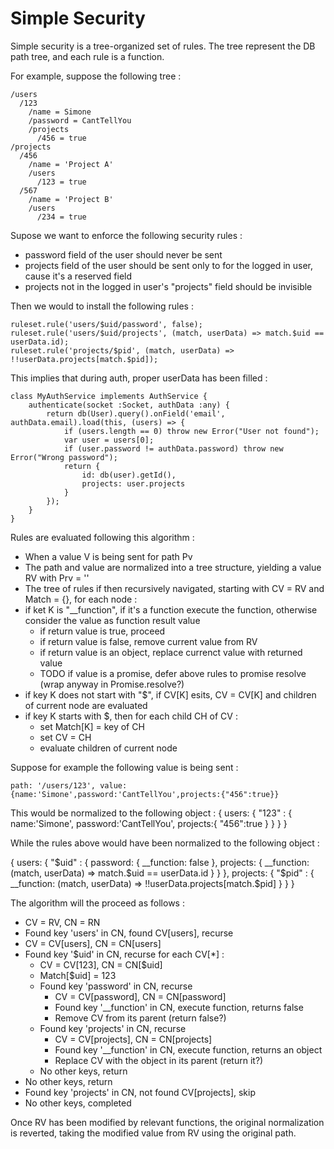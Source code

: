 Simple Security
===============

Simple security is a tree-organized set of rules. The tree represent the DB path tree, and each rule is a function.

For example, suppose the following tree :

```
/users
  /123
    /name = Simone
    /password = CantTellYou
    /projects
      /456 = true
/projects
  /456
    /name = 'Project A'
    /users
      /123 = true
  /567
    /name = 'Project B'
    /users
      /234 = true
```

Supose we want to enforce the following security rules :
- password field of the user should never be sent
- projects field of the user should be sent only to for the logged in user, cause it's a reserved field
- projects not in the logged in user's "projects" field should be invisible

Then we would to install the following rules :

```
ruleset.rule('users/$uid/password', false);
ruleset.rule('users/$uid/projects', (match, userData) => match.$uid == userData.id);
ruleset.rule('projects/$pid', (match, userData) => !!userData.projects[match.$pid]);
```

This implies that during auth, proper userData has been filled :

```
class MyAuthService implements AuthService {
    authenticate(socket :Socket, authData :any) {
        return db(User).query().onField('email', authData.email).load(this, (users) => {
            if (users.length == 0) throw new Error("User not found");
            var user = users[0];
            if (user.password != authData.password) throw new Error("Wrong password");
            return {
                id: db(user).getId(),
                projects: user.projects
            }
        });
    }
}
```

Rules are evaluated following this algorithm :
- When a value V is being sent for path Pv
- The path and value are normalized into a tree structure, yielding a value RV with Prv = ''
- The tree of rules if then recursively navigated, starting with CV = RV and Match = {}, for each node :
 - if ket K is "__function", if it's a function execute the function, otherwise consider the value as function result value
   - if return value is true, proceed
   - if return value is false, remove current value from RV
   - if return value is an object, replace currenct value with returned value
   - TODO if value is a promise, defer above rules to promise resolve (wrap anyway in Promise.resolve?)
 - if key K does not start with "$", if CV[K] esits, CV = CV[K] and children of current node are evaluated 
 - if key K starts with $, then for each child CH of CV :
   - set Match[K] = key of CH
   - set CV = CH
   - evaluate children of current node

Suppose for example the following value is being sent :

```
path: '/users/123', value: {name:'Simone',password:'CantTellYou',projects:{"456":true}}
```

This would be normalized to the following object :
{
    users: {
        "123" : {
            name:'Simone',
            password:'CantTellYou',
            projects:{
                "456":true
            }
        }
    }
}

While the rules above would have been normalized to the following object :

{
    users: {
        "$uid" : {
            password: {
                __function: false
            },
            projects: {
                __function: (match, userData) => match.$uid == userData.id
            }
        }
    },
    projects: {
        "$pid" : {
            __function: (match, userData) => !!userData.projects[match.$pid]
        }
    }
}

The algorithm will the proceed as follows :
- CV = RV, CN = RN
- Found key 'users' in CN, found CV[users], recurse 
 - CV = CV[users], CN = CN[users]
 - Found key '$uid' in CN, recurse for each CV[*] :
   - CV = CV[123], CN = CN[$uid]
   - Match[$uid] = 123
   - Found key 'password' in CN, recurse
     - CV = CV[password], CN = CN[password]
     - Found key '__function' in CN, execute function, returns false
     - Remove CV from its parent (return false?)
   - Found key 'projects' in CN, recurse
     - CV = CV[projects], CN = CN[projects]
     - Found key '__function' in CN, execute function, returns an object
     - Replace CV with the object in its parent (return it?)
   - No other keys, return
 - No other keys, return
- Found key 'projects' in CN, not found CV[projects], skip
- No other keys, completed

Once RV has been modified by relevant functions, the original normalization is reverted, taking
the modified value from RV using the original path.

